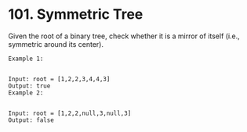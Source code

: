 # 101. Symmetric Tree

Given the root of a binary tree, check whether it is a mirror of itself (i.e., symmetric around its center).

```
Example 1:


Input: root = [1,2,2,3,4,4,3]
Output: true
Example 2:


Input: root = [1,2,2,null,3,null,3]
Output: false
```
 